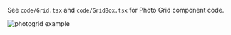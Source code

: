 See `code/Grid.tsx` and `code/GridBox.tsx` for Photo Grid component code.

![photogrid example](https://github.com/slwen/photogrid-default-animation/raw/master/photo-grid-example.gif)
